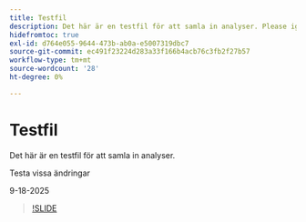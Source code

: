```yaml
---
title: Testfil
description: Det här är en testfil för att samla in analyser. Please ignore.
hidefromtoc: true
exl-id: d764e055-9644-473b-ab0a-e5007319dbc7
source-git-commit: ec491f23224d283a33f166b4acb76c3fb2f27b57
workflow-type: tm+mt
source-wordcount: '28'
ht-degree: 0%

---
```


# Testfil

Det här är en testfil för att samla in analyser.

Testa vissa ändringar

9-18-2025

>[!SLIDE](analyze-project)
